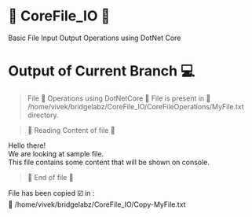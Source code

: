 # :floppy_disk: CoreFile_IO :floppy_disk:
Basic File Input Output Operations using DotNet Core

# Output of Current Branch :computer:
> File :floppy_disk: Operations using DotNetCore
:floppy_disk: File is present in :open_file_folder: /home/vivek/bridgelabz/CoreFile_IO/CoreFileOperations/MyFile.txt directory. </br>

> :ledger: Reading Content of file :ledger:</br>

Hello there! </br>
We are looking at sample file. </br>
This file contains some content that will be shown on console. </br>

> :floppy_disk: End of file :floppy_disk: </br>

File has been copied :ballot_box_with_check: in : </br>
:open_file_folder: /home/vivek/bridgelabz/CoreFile_IO/Copy-MyFile.txt </br>